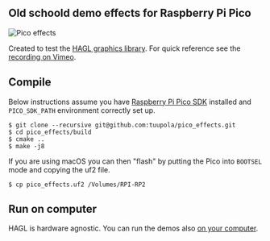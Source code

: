 ## Old schoold demo effects for Raspberry Pi Pico

![Pico effects](https://appelsiini.net/img/2020/esp-effects.jpg)

Created to test the [HAGL graphics library](https://github.com/tuupola/hagl). For quick reference see the [recording on Vimeo](https://vimeo.com/419551395).

## Compile

Below instructions assume you have [Raspberry Pi Pico SDK](https://github.com/raspberrypi/pico-sdk) installed and `PICO_SDK_PATH` environment correctly set up.

```
$ git clone --recursive git@github.com:tuupola/pico_effects.git
$ cd pico_effects/build
$ cmake ..
$ make -j8
```

If you are using macOS you can then "flash" by putting the Pico into `BOOTSEL` mode and copying the uf2 file.

```
$ cp pico_effects.uf2 /Volumes/RPI-RP2
```

## Run on computer

HAGL is hardware agnostic. You can run the demos also [on your computer](https://github.com/tuupola/sdl2_effects).

